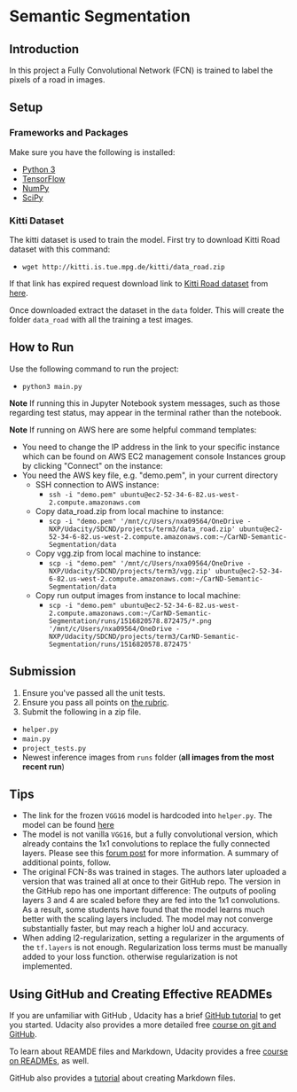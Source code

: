 # Semantic Segmentation
## Introduction
In this project a Fully Convolutional Network (FCN) is trained to label the pixels of a road in images.

## Setup
### Frameworks and Packages
Make sure you have the following is installed:
 - [Python 3](https://www.python.org/)
 - [TensorFlow](https://www.tensorflow.org/)
 - [NumPy](http://www.numpy.org/)
 - [SciPy](https://www.scipy.org/)
 
### Kitti Dataset
The kitti dataset is used to train the model.  First try to download Kitti Road dataset with this command:
 - `wget http://kitti.is.tue.mpg.de/kitti/data_road.zip`
 
If that link has expired request download link to [Kitti Road dataset](http://www.cvlibs.net/datasets/kitti/eval_road.php) from [here](http://www.cvlibs.net/download.php?file=data_road.zip).

Once downloaded extract the dataset in the `data` folder.  This will create the folder `data_road` with all the training a test images.

## How to Run
Use the following command to run the project:

- `python3 main.py`

**Note** If running this in Jupyter Notebook system messages, such as those regarding test status, may appear in the terminal rather than the notebook.

**Note** If running on AWS here are some helpful command templates:
 - You need to change the IP address in the link to your specific instance which can be found on AWS EC2 management console Instances group by clicking "Connect" on the instance:
 - You need the AWS key file, e.g. "demo.pem", in your current directory
    - SSH connection to AWS instance:
        - `ssh -i "demo.pem" ubuntu@ec2-52-34-6-82.us-west-2.compute.amazonaws.com`
    - Copy data_road.zip from local machine to instance:
        - `scp -i "demo.pem" '/mnt/c/Users/nxa09564/OneDrive - NXP/Udacity/SDCND/projects/term3/data_road.zip' ubuntu@ec2-52-34-6-82.us-west-2.compute.amazonaws.com:~/CarND-Semantic-Segmentation/data`
    - Copy vgg.zip from local machine to instance:
        - `scp -i "demo.pem" '/mnt/c/Users/nxa09564/OneDrive - NXP/Udacity/SDCND/projects/term3/vgg.zip' ubuntu@ec2-52-34-6-82.us-west-2.compute.amazonaws.com:~/CarND-Semantic-Segmentation/data`
    - Copy run output images from instance to local machine:
        - `scp -i "demo.pem" ubuntu@ec2-52-34-6-82.us-west-2.compute.amazonaws.com:~/CarND-Semantic-Segmentation/runs/1516820578.872475/*.png '/mnt/c/Users/nxa09564/OneDrive - NXP/Udacity/SDCND/projects/term3/CarND-Semantic-Segmentation/runs/1516820578.872475'`


## Submission
1. Ensure you've passed all the unit tests.
2. Ensure you pass all points on [the rubric](https://review.udacity.com/#!/rubrics/989/view).
3. Submit the following in a zip file.
 - `helper.py`
 - `main.py`
 - `project_tests.py`
 - Newest inference images from `runs` folder  (**all images from the most recent run**)
 
## Tips
- The link for the frozen `VGG16` model is hardcoded into `helper.py`.  The model can be found [here](https://s3-us-west-1.amazonaws.com/udacity-selfdrivingcar/vgg.zip)
- The model is not vanilla `VGG16`, but a fully convolutional version, which already contains the 1x1 convolutions to replace the fully connected layers. Please see this [forum post](https://discussions.udacity.com/t/here-is-some-advice-and-clarifications-about-the-semantic-segmentation-project/403100/8?u=subodh.malgonde) for more information.  A summary of additional points, follow. 
- The original FCN-8s was trained in stages. The authors later uploaded a version that was trained all at once to their GitHub repo.  The version in the GitHub repo has one important difference: The outputs of pooling layers 3 and 4 are scaled before they are fed into the 1x1 convolutions.  As a result, some students have found that the model learns much better with the scaling layers included. The model may not converge substantially faster, but may reach a higher IoU and accuracy. 
- When adding l2-regularization, setting a regularizer in the arguments of the `tf.layers` is not enough. Regularization loss terms must be manually added to your loss function. otherwise regularization is not implemented.
 
## Using GitHub and Creating Effective READMEs
If you are unfamiliar with GitHub , Udacity has a brief [GitHub tutorial](http://blog.udacity.com/2015/06/a-beginners-git-github-tutorial.html) to get you started. Udacity also provides a more detailed free [course on git and GitHub](https://www.udacity.com/course/how-to-use-git-and-github--ud775).

To learn about REAMDE files and Markdown, Udacity provides a free [course on READMEs](https://www.udacity.com/courses/ud777), as well. 

GitHub also provides a [tutorial](https://guides.github.com/features/mastering-markdown/) about creating Markdown files.
